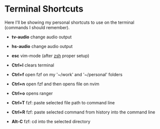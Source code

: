 # Terminal Shortcuts

Here I'll be showing my personal shortcuts to use on the terminal (commands I should remember).

* **tv-audio** change audio output

* **hs-audio** change audio output

* **esc** vim-mode (after [zsh](https://github.com/aguiarjv/Linux-Configs/tree/main/zsh-config) proper setup)

* **Ctrl+l** clears terminal

* **Ctrl+f** open fzf on my '\~/work' and '\~/personal' folders

* **Ctrl+n** open fzf and then opens file on nvim

* **Ctrl+o** opens ranger

* **Ctrl+T** fzf: paste selected file path to command line

* **Ctrl+R** fzf: paste selected command from history into the command line

* **Alt-C** fzf: cd into the selected directory
